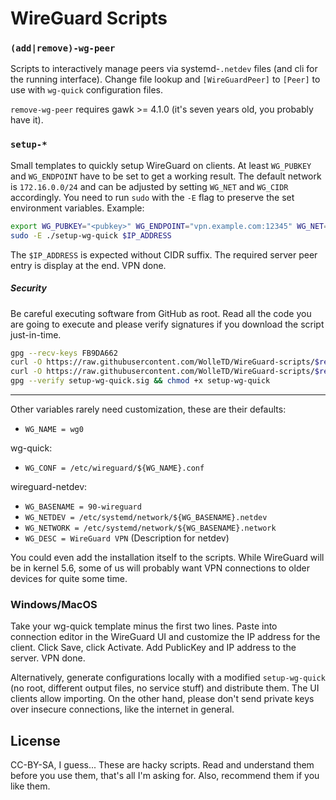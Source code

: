 # WireGuard Scripts

### `(add|remove)-wg-peer`

Scripts to interactively manage peers via systemd-`.netdev` files (and cli for the running
interface). Change file lookup and `[WireGuardPeer]` to `[Peer]` to use with `wg-quick`
configuration files.

`remove-wg-peer` requires gawk >= 4.1.0 (it's seven years old, you probably have it).

### `setup-*`

Small templates to quickly setup WireGuard on clients. At least `WG_PUBKEY` and `WG_ENDPOINT`
have to be set to get a working result. The default network is `172.16.0.0/24` and can be
adjusted by setting `WG_NET` and `WG_CIDR` accordingly. You need to run `sudo` with the `-E`
flag to preserve the set environment variables. Example:

```bash
export WG_PUBKEY="<pubkey>" WG_ENDPOINT="vpn.example.com:12345" WG_NET=172.16.25.0
sudo -E ./setup-wg-quick $IP_ADDRESS
```

The `$IP_ADDRESS` is expected without CIDR suffix. The required server peer entry is display
at the end. VPN done.

##### Security

Be careful executing software from GitHub as root. Read all the code you are going to execute
and please verify signatures if you download the script just-in-time.

```bash
gpg --recv-keys FB9DA662
curl -O https://raw.githubusercontent.com/WolleTD/WireGuard-scripts/$ref/setup-wg-quick
curl -O https://raw.githubusercontent.com/WolleTD/WireGuard-scripts/$ref/setup-wg-quick.sig
gpg --verify setup-wg-quick.sig && chmod +x setup-wg-quick
```

---

Other variables rarely need customization, these are their defaults:

  - `WG_NAME = wg0`

wg-quick:
  - `WG_CONF = /etc/wireguard/${WG_NAME}.conf`

wireguard-netdev:
  - `WG_BASENAME = 90-wireguard`
  - `WG_NETDEV = /etc/systemd/network/${WG_BASENAME}.netdev`
  - `WG_NETWORK = /etc/systemd/network/${WG_BASENAME}.network`
  - `WG_DESC = WireGuard VPN` (Description for netdev)

You could even add the installation itself to the scripts. While WireGuard will be in kernel
5.6, some of us will probably want VPN connections to older devices for quite some time.

### Windows/MacOS

Take your wg-quick template minus the first two lines. Paste into connection editor in the
WireGuard UI and customize the IP address for the client. Click Save, click Activate. Add
PublicKey and IP address to the server. VPN done.

Alternatively, generate configurations locally with a modified `setup-wg-quick` (no root,
different output files, no service stuff) and distribute them. The UI clients allow importing.
On the other hand, please don't send private keys over insecure connections, like the internet
in general.

## License

CC-BY-SA, I guess... These are hacky scripts. Read and understand them before you use them,
that's all I'm asking for. Also, recommend them if you like them.
